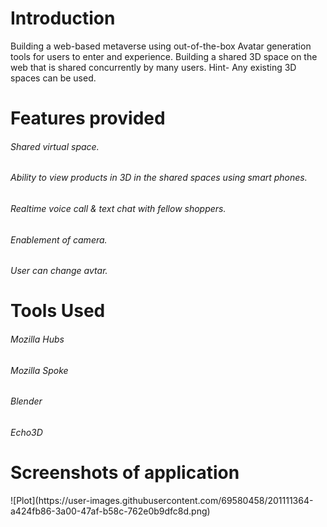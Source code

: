 <h1>Introduction</h1>
<p>Building a web-based metaverse using out-of-the-box Avatar generation tools for users to enter and experience. Building a shared 3D space on the web that is shared concurrently by many users. Hint- Any existing 3D spaces can be used.</p>
<h1>Features provided</h1>
<h6>Shared virtual space.</h6>
<h6>Ability to view products in 3D in the shared spaces using smart phones.</h6>
<h6>Realtime voice call & text chat with fellow shoppers.</h6>
<h6>Enablement of camera.</h6>
<h6> User can change avtar.</h6>
<h1>Tools Used</h1>
<h6>Mozilla Hubs</h6>
<h6>Mozilla Spoke</h6>
<h6>Blender</h6>
<h6>Echo3D</h6>
<h1>Screenshots of application</h1>
![Plot](https://user-images.githubusercontent.com/69580458/201111364-a424fb86-3a00-47af-b58c-762e0b9dfc8d.png)

